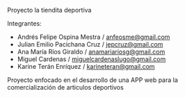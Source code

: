 Proyecto la tiendita deportiva

Integrantes:

* Andrés Felipe Ospina Mestra / anfeosme@gmail.com
* Julian Emilio Pacichana Cruz / jepcruz@gmail.com
* Ana María Ríos Giraldo / anamariariosg@gmail.com
* Miguel Cardenas / miguelcardenaslugo@gmail.com
* Karine Terán Enríquez / karineteran@gmail.com

Proyecto enfocado en el desarrollo de una APP web para la comercialización de articulos deportivos







